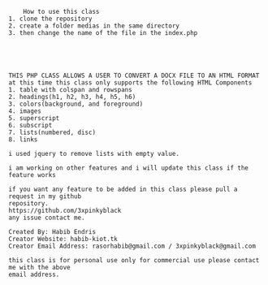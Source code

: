         How to use this class 
	1. clone the repository
	2. create a folder medias in the same directory
	3. then change the name of the file in the index.php
	
	
	


	THIS PHP CLASS ALLOWS A USER TO CONVERT A DOCX FILE TO AN HTML FORMAT
	at this time this class only supports the following HTML Components
	1. table with colspan and rowspans
	2. headings(h1, h2, h3, h4, h5, h6)
	3. colors(background, and foreground)
	4. images
	5. superscript
	6. subscript
	7. lists(numbered, disc)
	8. links
	
	i used jquery to remove lists with empty value.

	i am working on other features and i will update this class if the feature works

	if you want any feature to be added in this class please pull a request in my github
	repository.
    https://github.com/3xpinkyblack
	any issue contact me.

	Created By: Habib Endris
	Creator Website: habib-kiot.tk
	Creator Email Address: rasorhabib@gmail.com / 3xpinkyblack@gmail.com

	this class is for personal use only for commercial use please contact me with the above
	email address.
